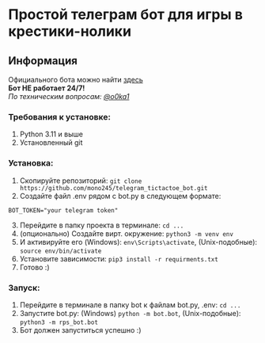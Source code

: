 # Простой телеграм бот для игры в крестики-нолики

## Информация
Официального бота можно найти [здесь](https://t.me/okay_tictactoe_bot)\
**Бот НЕ работает 24/7!**\
_По техническим вопросам: [@o0ka1](https://t.me/o0ka1)_

### Требования к установке:
1. Python 3.11 и выше
2. Установленный git

### Установка:
1. Скопируйте репозиторий: `git clone https://github.com/mono245/telegram_tictactoe_bot.git`
2. Создайте файл .env рядом с bot.py в следующем формате:
```
BOT_TOKEN="your telegram token"
```
3. Перейдите в папку проекта в терминале: `cd ...`
4. (опционально) Создайте вирт. окружение: `python3 -m venv env`
5. И активируйте его (Windows): `env\Scripts\activate`, (Unix-подобные): `source env/bin/activate`
6. Установите зависимости: `pip3 install -r requirments.txt`
7. Готово :)

### Запуск:
1. Перейдите в терминале в папку bot к файлам bot.py, .env: `cd ...`
2. Запустите bot.py: (Windows) `python -m bot.bot`, (Unix-подобные): `python3 -m rps_bot.bot`
3. Бот должен запуститься успешно :)